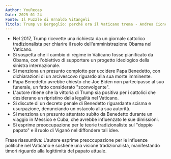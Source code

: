 ```yaml
---
Author: YouRecap
Date: 2025-01-24
Fonte: Il Puzzle di Arnaldo Vitangeli
Titolo: Trump vs Bergoglio: perché ora il Vaticano trema - Andrea Cionci
---
```


- Nel 2017, Trump ricevette una richiesta da un giornale cattolico tradizionalista per chiarire il ruolo dell'amministrazione Obama nel Vaticano.
- Si sospetta che il cambio di regime in Vaticano fosse pianificato da Obama, con l'obiettivo di supportare un progetto ideologico della sinistra internazionale.
- Si menziona un presunto complotto per uccidere Papa Benedetto, con dichiarazioni di un arcivescovo riguardo alla sua morte imminente.
- Papa Benedetto avrebbe chiesto che Joe Biden non partecipasse al suo funerale, un fatto considerato "sconvolgente".
- L'autore ritiene che la vittoria di Trump sia positiva per i cattolici che desiderano un ripristino della legalità nel Vaticano.
- Si discute di un decreto penale di Benedetto riguardante scisma e usurpazione, denunciando un ostacolo alla sua autorità.
- Si menziona un presunto attentato subito da Benedetto durante un viaggio in Messico e Cuba, che avrebbe influenzato le sue dimissioni.
- Si esprime preoccupazione per le teorie tradizionaliste sul "doppio papato" e il ruolo di Viganò nel diffondere tali idee.

Frase riassuntiva: L'autore esprime preoccupazione per le influenze politiche nel Vaticano e sostiene una visione tradizionalista, manifestando timori riguardo alla legittimità del papato attuale.
